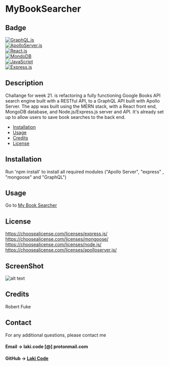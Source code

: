 # MyBookSearcher

## Badge

[![GraphQL.js](https://img.shields.io/badge/graphql-%23404d59.svg?style=for-the-badge&logo=express&logoColor=%2361DAFB)](https://shields.io/)  
[![ApolloServer.js](https://img.shields.io/badge/apolloserver-%23404d59.svg?style=for-the-badge&logo=express&logoColor=%2361DAFB)](https://shields.io/)  
[![React.js](https://img.shields.io/badge/react.js-%23404d59.svg?style=for-the-badge&logo=express&logoColor=%2361DAFB)](https://shields.io/)  
[![MondoDB](https://img.shields.io/badge/MongoDB-%23E34F26.svg?style=for-the-badge&logo=MongoDB&logoColor=white)](https://shields.io/)  
[![JavaScript](https://img.shields.io/badge/Node.js-%231572B6.svg?style=for-the-badge&logo=Node&logoColor=white)](https://shields.io/)  
[![Express.js](https://img.shields.io/badge/express.js-%23404d59.svg?style=for-the-badge&logo=express&logoColor=%2361DAFB)](https://shields.io/)

## Description

Challange for week 21. is refactoring a fully functioning Google Books API search engine built with a RESTful API, to a GraphQL API built with Apollo Server. The app was built using the MERN stack, with a React front end, MongoDB database, and Node.js/Express.js server and API. It's already set up to allow users to save book searches to the back end.

- [Installation](#installation)
- [Usage](#usage)
- [Credits](#credits)
- [License](#license)

## Installation

Run 'npm install' to install all required modules ("Apollo Server", "express" , "mongoose" and "GraphQL")

## Usage

Go to <a href="https://mysearchbook.herokuapp.com/" target="_blank">My Book Searcher</a>

## License

https://choosealicense.com/licenses/express.js/  
 https://choosealicense.com/licenses/mongoose/  
 https://choosealicense.com/licenses/node.js/  
https://choosealicense.com/licenses/apolloserver.js/

## ScreenShot

![alt text](./public/images/offline.jpg 'Offline')

## Credits

Robert Fuke

## Contact

For any additional questions, please contact me

#### Email -> laki.code [@] protonmail.com

#### GitHub -> [Laki Code](https://github.com/LakiCode)
